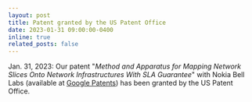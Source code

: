 ```yaml
---
layout: post
title: Patent granted by the US Patent Office
date: 2023-01-31 09:00:00-0400
inline: true
related_posts: false
---
```


Jan. 31, 2023: Our patent "*Method and Apparatus for Mapping Network Slices Onto Network Infrastructures With SLA Guarantee*" with Nokia Bell Labs (available at [Google Patents](https://patents.google.com/patent/US11570043B2/en)) has been granted by the US Patent Office.
